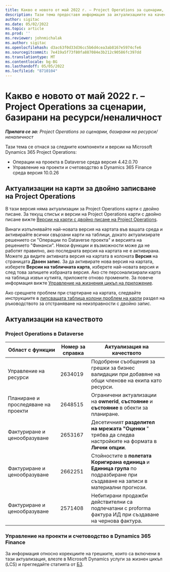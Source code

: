 ```yaml
---
title: Какво е новото от май 2022 г. – Project Operations за сценарии, базирани на ресурси/неналичност
description: Тази тема предоставя информация за актуализациите на качеството, които са налични в изданието на Microsoft Dynamics 365 Project Operations от май 2022 г. за сценарии на базата на ресурси/не-заредени.
author: sigitac
ms.date: 05/02/2022
ms.topic: article
ms.prod: ''
ms.reviewer: johnmichalak
ms.author: sigitac
ms.openlocfilehash: d3ac63f0d33d36cc5b6d4cea3ab8167e5974cfe6
ms.sourcegitcommit: 7e419a5f73f80fa887084e3b212c90586fc397dd
ms.translationtype: MT
ms.contentlocale: bg-BG
ms.lasthandoff: 05/05/2022
ms.locfileid: "8710104"
---
```

# <a name="whats-new-may-2022---project-operations-for-resourcenon-stocked-based-scenarios"></a>Какво е новото от май 2022 г. – Project Operations за сценарии, базирани на ресурси/неналичност

_**Прилага се за:** Project Operations за сценарии, базирани на ресурси/неналичност_

Тази тема се отнася за следните компоненти и версии на Microsoft Dynamics 365 Project Operations:

- Операции на проекта в Dataverse среда версия 4.42.0.70
- Управление на проекти и счетоводство в Dynamics 365 Finance среда версия 10.0.26

## <a name="project-operations-dual-write-maps-updates"></a>Актуализации на карти за двойно записване на Project Operations

В тази версия няма актуализации за Project Operations карти с двойно писане. За текущ списък и версии на Project Operations карти с двойно писане вижте [Версии на карти с двойно писане на Project Operations](../environment/resource-dual-write-maps.md).

Винаги изпълнявайте най-новата версия на картата във вашата среда и активирайте всички свързани карти на таблици, докато актуализирате решението си "Операции по Dataverse проекта" и версията на решението "Финанси". Някои функции и възможности може да не работят правилно, ако последната версия на картата не е активирана. Можете да видите активната версия на картата в колоната **Версия** на страницата **Двоен запис**. За да активирате нова версия на картата, изберете **Версии на табличната карта**, изберете най-новата версия и след това запишете избраната версия. Ако сте персонализирали карта на таблица извън кутията, приложете отново промените. За повече информация вижте [Управление на жизнения цикъл на приложение](/dynamics365/fin-ops-core/dev-itpro/data-entities/dual-write/app-lifecycle-management).

Ако срещнете проблем при стартиране на картата, следвайте инструкциите в [липсващата таблица колони проблем на карти](/dynamics365/fin-ops-core/dev-itpro/data-entities/dual-write/dual-write-troubleshooting-finops-upgrades#missing-table-columns-issue-on-maps) раздел на ръководството за отстраняване на неизправности с двойно запис.

## <a name="quality-updates"></a>Актуализации на качеството
### <a name="project-operations-on-dataverse"></a>Project Operations в Dataverse

| Област с функции | Номер за справка | Актуализация на качеството |
| --- | --- | --- |
| Управление на ресурси | 2634019 | Подобрени съобщения за грешки за бизнес валидации при добавяне на общи членове на екипа като ресурси. |
| Планиране и проследяване на проекти | 2648515 | Ограничени актуализации на **ownerid**, **състояние** и **състояние** в обекти за планиране. |
| Фактуриране и ценообразуване | 2653167 | Десетичният **разделител на мрежата "Оценки** " трябва да следва настройките на формата в **Лични опции**. |
| Фактуриране и ценообразуване| 2662251 | Стойностите в **полетата Коригирана единица** и **Единица група** по подразбиране при създаване на записи в материални прогнози. |
| Фактуриране и ценообразуване| 2571408 | Небитирани продажби действителни са подпечатани с proforma фактура ИД при създаване на чернова фактура. |

### <a name="project-management-and-accounting-in-dynamics-365-finance"></a>Управление на проекти и счетоводство в Dynamics 365 Finance

За информация относно корекциите на грешките, които са включени в тази актуализация, влезте в Microsoft Dynamics услуги за жизнен цикъл (LCS) и прегледайте статията от [БЗ](https://fix.lcs.dynamics.com/Issue/Details?bugId=662864).
